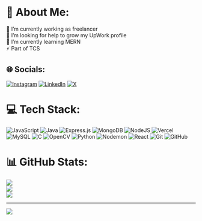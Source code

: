 # 💫 About Me:
🔭 I’m currently working as freelancer <br>🤝 I’m looking for help to grow my UpWork profile<br>🌱 I’m currently learning MERN<br>⚡ Part of TCS


## 🌐 Socials:
[![Instagram](https://img.shields.io/badge/Instagram-%23E4405F.svg?logo=Instagram&logoColor=white)](https://instagram.com/darshan98solanki) [![LinkedIn](https://img.shields.io/badge/LinkedIn-%230077B5.svg?logo=linkedin&logoColor=white)](https://linkedin.com/in/solanki-darshan) [![X](https://img.shields.io/badge/X-black.svg?logo=X&logoColor=white)](https://x.com/DarshanS0lanki) 

# 💻 Tech Stack:
![JavaScript](https://img.shields.io/badge/javascript-%23323330.svg?style=for-the-badge&logo=javascript&logoColor=%23F7DF1E) ![Java](https://img.shields.io/badge/java-%23ED8B00.svg?style=for-the-badge&logo=openjdk&logoColor=white) ![Express.js](https://img.shields.io/badge/express.js-%23404d59.svg?style=for-the-badge&logo=express&logoColor=%2361DAFB) ![MongoDB](https://img.shields.io/badge/MongoDB-%234ea94b.svg?style=for-the-badge&logo=mongodb&logoColor=white) ![NodeJS](https://img.shields.io/badge/node.js-6DA55F?style=for-the-badge&logo=node.js&logoColor=white) ![Vercel](https://img.shields.io/badge/vercel-%23000000.svg?style=for-the-badge&logo=vercel&logoColor=white) ![MySQL](https://img.shields.io/badge/mysql-4479A1.svg?style=for-the-badge&logo=mysql&logoColor=white) ![C](https://img.shields.io/badge/c-%2300599C.svg?style=for-the-badge&logo=c&logoColor=white) ![OpenCV](https://img.shields.io/badge/opencv-%23white.svg?style=for-the-badge&logo=opencv&logoColor=white) ![Python](https://img.shields.io/badge/python-3670A0?style=for-the-badge&logo=python&logoColor=ffdd54) ![Nodemon](https://img.shields.io/badge/NODEMON-%23323330.svg?style=for-the-badge&logo=nodemon&logoColor=%BBDEAD) ![React](https://img.shields.io/badge/react-%2320232a.svg?style=for-the-badge&logo=react&logoColor=%2361DAFB) ![Git](https://img.shields.io/badge/git-%23F05033.svg?style=for-the-badge&logo=git&logoColor=white) ![GitHub](https://img.shields.io/badge/github-%23121011.svg?style=for-the-badge&logo=github&logoColor=white)
# 📊 GitHub Stats:
![](https://github-readme-stats.vercel.app/api?username=Darshan98Solanki&theme=dark&hide_border=false&include_all_commits=true&count_private=false)<br/>
![](https://github-readme-streak-stats.herokuapp.com/?user=Darshan98Solanki&theme=dark&hide_border=false)<br/>
![](https://github-readme-stats.vercel.app/api/top-langs/?username=Darshan98Solanki&theme=dark&hide_border=false&include_all_commits=true&count_private=false&layout=compact)

---
[![](https://visitcount.itsvg.in/api?id=Darshan98Solanki&icon=0&color=0)](https://visitcount.itsvg.in)

<!-- Proudly created with GPRM ( https://gprm.itsvg.in ) -->
